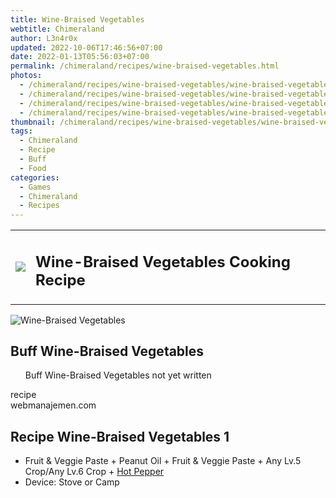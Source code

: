 ```yaml
---
title: Wine-Braised Vegetables
webtitle: Chimeraland
author: L3n4r0x
updated: 2022-10-06T17:46:56+07:00
date: 2022-01-13T05:56:03+07:00
permalink: /chimeraland/recipes/wine-braised-vegetables.html
photos:
  - /chimeraland/recipes/wine-braised-vegetables/wine-braised-vegetables.webp
  - /chimeraland/recipes/wine-braised-vegetables/wine-braised-vegetables-name.webp
  - /chimeraland/recipes/wine-braised-vegetables/wine-braised-vegetables-icon.webp
  - /chimeraland/recipes/wine-braised-vegetables/wine-braised-vegetables-material.webp
thumbnail: /chimeraland/recipes/wine-braised-vegetables/wine-braised-vegetables.webp
tags:
  - Chimeraland
  - Recipe
  - Buff
  - Food
categories:
  - Games
  - Chimeraland
  - Recipes
---
```


<section id="bootstrap-wrapper"><link rel="stylesheet" href="https://cdn.statically.io/gh/dimaslanjaka/Web-Manajemen/40ac3225/css/bootstrap-4.5-wrapper.css"/><div class="row mb-2"><div class="col-md-12 mb-2"><table class="table" id="post-info"><tbody><tr><td><img class="d-inline-block me-2" src="/chimeraland/recipes/wine-braised-vegetables/wine-braised-vegetables-icon.webp" width="auto" height="auto"/></td><td><h1 class="fs-5">Wine-Braised Vegetables Cooking Recipe</h1></td></tr></tbody></table></div></div><div class="card mb-2"><div class="row g-0"><div class="col-sm-4 position-relative mb-2"><img src="/chimeraland/recipes/wine-braised-vegetables/wine-braised-vegetables-material.webp" class="card-img fit-cover w-100 h-100" alt="Wine-Braised Vegetables" data-fancybox="true"/></div><div class="col-sm-8 mb-2"><div class="card-body"><h2 class="card-title fs-5">Buff Wine-Braised Vegetables</h2><div class="card-text"><ul>Buff Wine-Braised Vegetables not yet written</ul></div><span class="badge rounded-pill bg-dark">recipe</span></div><div class="card-footer text-end text-muted">webmanajemen.com</div></div></div></div><div class="row mb-2"><div class="col-12 col-lg-6 recipe-item mb-2"><div class="card"><div class="card-body"><h2 class="card-title fs-5">Recipe Wine-Braised Vegetables 1</h2><div class="card-text"><ul><li>Fruit &amp; Veggie Paste<span> + </span>Peanut Oil<span> + </span>Fruit &amp; Veggie Paste<span> + </span>Any Lv.5 Crop/Any Lv.6 Crop<span> + </span><a class="text-decoration-none" href="/chimeraland/materials/hot-pepper.html">Hot Pepper</a></li><li>Device: Stove or Camp</li></ul></div></div></div></div></div></section>